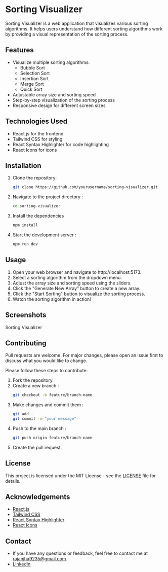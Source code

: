 # Sorting Visualizer

Sorting Visualizer is a web application that visualizes various sorting algorithms. It helps users understand how different sorting algorithms work by providing a visual representation of the sorting process.

## Features

- Visualize multiple sorting algorithms:
  - Bubble Sort
  - Selection Sort
  - Insertion Sort
  - Merge Sort
  - Quick Sort
- Adjustable array size and sorting speed
- Step-by-step visualization of the sorting process
- Responsive design for different screen sizes

## Technologies Used

- React.js for the frontend
- Tailwind CSS for styling
- React Syntax Highlighter for code highlighting
- React Icons for icons

## Installation

1. Clone the repository:
   ```bash
   git clone https://github.com/yourusername/sorting-visualizer.git
   ```
2. Navigate to the project directory :
    ```bash
    cd sorting-visualizer
    ```
3. Install the dependencies
    ```bash
    npm install
    ```
4. Start the development server :
    ```bash
    npm run dev
    ```

## Usage
1. Open your web browser and navigate to http://localhost:5173.
2. Select a sorting algorithm from the dropdown menu.
3. Adjust the array size and sorting speed using the sliders.
4. Click the "Generate New Array" button to create a new array.
5. Click the "Start Sorting" button to visualize the sorting process.
6. Watch the sorting algorithm in action!

## Screenshots
Sorting Visualizer

## Contributing
Pull requests are welcome. For major changes, please open an issue first to discuss what you would like to change.

Please follow these steps to contribute:

1. Fork the repository.
2. Create a new branch :
    ```bash
    git checkout -b feature/branch-name
    ```
3. Make changes and commit them :
    ```bash
    git add .
    git commit -m "your message"
    ```
4. Push to the main branch :
    ```bash
    git push origin feature/branch-name
    ```
5. Create the pull request.

## License
This project is licensed under the MIT License - see the [LICENSE](LICENSE) file for details.

## Acknowledgements
- [React.js](https://reactjs.org/)
- [Tailwind CSS](https://tailwindcss.com/)
- [React Syntax Highlighter](
https://www.npmjs.com/package/react-syntax-highlighter)
- [React Icons](https://react-icons.github.io/react-icons/)

## Contact
- If you have any questions or feedback, feel free to contact me at [rajanjha9235@gmail.com](mailto:your-email).
- [LinkedIn](https://linkedin.com/in/rajanjha9235)